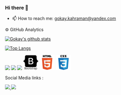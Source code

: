 ### Hi there 👋


- 📫 How to reach me: gokay.kahraman@yandex.com


⚙️ GitHub Analytics

[![Gokay's github stats](https://github-readme-stats.vercel.app/api?username=GokayKahraman&count_private=true&show_icons=true&theme=dark&hide_rank=false&&hide=issues,contribs)](https://github.com/anuraghazra/github-readme-stat)

[![Top Langs](https://github-readme-stats.vercel.app/api/top-langs/?username=GokayKahraman&layout=compact&theme=dark)](https://github.com/anuraghazra/github-readme-stats)




<img src="https://upload.wikimedia.org/wikipedia/commons/thumb/9/95/Vue.js_Logo_2.svg/1200px-Vue.js_Logo_2.svg.png" width="50"/> <img src="https://upload.wikimedia.org/wikipedia/commons/thumb/9/99/Unofficial_JavaScript_logo_2.svg/1024px-Unofficial_JavaScript_logo_2.svg.png" width="50"/> <img src="https://sass-lang.com/assets/img/logos/logo-b6e1ef6e.svg" width="50"/> <img src="https://raw.githubusercontent.com/devicons/devicon/master/icons/bootstrap/bootstrap-plain-wordmark.svg" width="50"/> <img src="https://raw.githubusercontent.com/devicons/devicon/master/icons/html5/html5-original-wordmark.svg" width="50"/> <img src="https://raw.githubusercontent.com/devicons/devicon/master/icons/css3/css3-original-wordmark.svg" width="50"/>



Social Media links :

<a href="https://www.linkedin.com/in/gokay-kahraman/"> <img src="https://raw.githubusercontent.com/rahuldkjain/github-profile-readme-generator/master/src/images/icons/Social/linked-in-alt.svg" width="50"/> </a>
<a href="https://www.codewars.com/users/GokayHero"> <img src="https://avatars.githubusercontent.com/u/5387632?s=200&v=4" width="50"/> </a>


